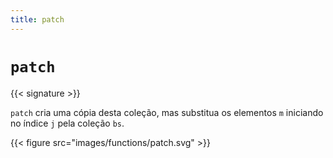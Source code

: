 ```yaml
---
title: patch
---
```


# `patch`

{{< signature >}}

`patch` cria uma cópia desta coleção, mas substitua os elementos `m` iniciando no índice `j` pela coleção `bs`.

{{< figure src="images/functions/patch.svg" >}}

